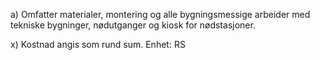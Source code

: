 a) Omfatter materialer, montering og alle bygningsmessige arbeider med tekniske bygninger, nødutganger og kiosk for nødstasjoner.

x) Kostnad angis som rund sum. Enhet: RS


